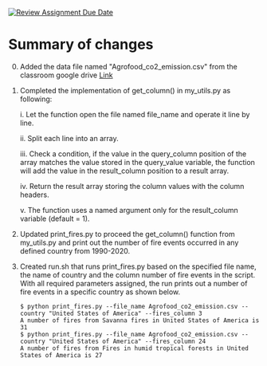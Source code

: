 [![Review Assignment Due Date](https://classroom.github.com/assets/deadline-readme-button-24ddc0f5d75046c5622901739e7c5dd533143b0c8e959d652212380cedb1ea36.svg)](https://classroom.github.com/a/oQi7O4AA)
# Summary of changes
0. Added the data file named "Agrofood_co2_emission.csv" from the classroom google drive [Link](https://drive.google.com/drive/u/3/folders/15dnNnOEjDZDvwzM-_tGGtWjTbNL669i7)

1. Completed the implementation of get_column() in my_utils.py as following:
   
   i.  Let the function open the file named file_name and operate it line by line.

   ii. Split each line into an array.

   iii. Check a condition, if the value in the query_column position of the array matches the value stored in the query_value variable, the function will add the value in the result_column position to a result array.

   iv. Return the result array storing the column values with the column headers.

   v. The function uses a named argument only for the result_column variable (default = 1).

2. Updated print_fires.py to proceed the get_column() function from my_utils.py and print out the number of fire events occurred in any defined country from 1990-2020.

3. Created run.sh that runs print_fires.py based on the specified file name, the name of country and the column number of fire events in the script. With all required parameters assigned, the run prints out a number of fire events in a specific country as shown below.
   ```console
   $ python print_fires.py --file_name Agrofood_co2_emission.csv --country "United States of America" --fires_column 3
   A number of fires from Savanna fires in United States of America is 31
   $ python print_fires.py --file_name Agrofood_co2_emission.csv --country "United States of America" --fires_column 24
   A number of fires from Fires in humid tropical forests in United States of America is 27
   ```
